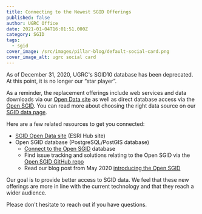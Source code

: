 ```yaml
---
title: Connecting to the Newest SGID Offerings
published: false
author: UGRC Office
date: 2021-01-04T16:01:51.000Z
category: SGID
tags:
  - sgid
cover_image: /src/images/pillar-blog/default-social-card.png
cover_image_alt: ugrc social card
---
```


As of December 31, 2020, UGRC's SGID10 database has been deprecated. At this point, it is no longer our “star player”.

As a reminder, the replacement offerings include web services and data downloads via our [Open Data site](https://opendata.gis.utah.gov/) as well as direct database access via the [Open SGID](/documentation/sgid/open-sgid). You can read more about choosing the right data source on our [SGID data page](/products/sgid).

Here are a few related resources to get you connected:

- [SGID Open Data site](https://opendata.gis.utah.gov/) (ESRI Hub site)
- Open SGID database (PostgreSQL/PostGIS database)
  - [Connect to the Open SGID](/documentation/sgid/open-sgid) database
  - Find issue tracking and solutions relating to the Open SGID via the [Open SGID GitHub repo](https://github.com/agrc/open-sgid)
  - Read our blog post from May 2020 [introducing the Open SGID](/blog/2020-05-04-introducing-open-sgid)

Our goal is to provide better access to SGID data. We feel that these new offerings are more in line with the current technology and that they reach a wider audience.

Please don't hesitate to reach out if you have questions.
